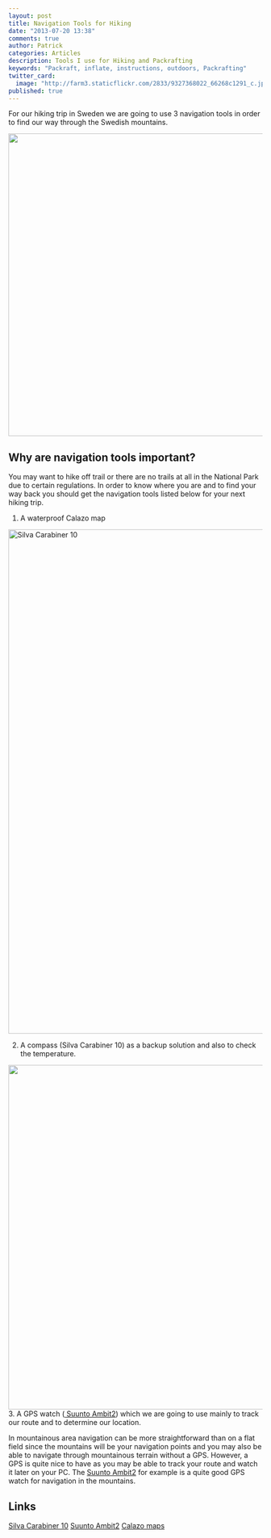 ```yaml
---
layout: post
title: Navigation Tools for Hiking
date: "2013-07-20 13:38"
comments: true
author: Patrick
categories: Articles
description: Tools I use for Hiking and Packrafting
keywords: "Packraft, inflate, instructions, outdoors, Packrafting"
twitter_card: 
  image: "http://farm3.staticflickr.com/2833/9327368022_66268c1291_c.jpg"
published: true
---
```


For our hiking trip in Sweden we are going to use 3 navigation tools in order to find our way through the Swedish mountains. 

<a href="https://www.flickr.com/photos/90204224@N07/9327368022"><img src="https://farm3.staticflickr.com/2833/9327368022_3b131753c2_b.jpg" width="600"></a>
<!--more-->

## Why are navigation tools important?
You may want to hike off trail or there are no trails at all in the National Park due to certain regulations. In order to know where you are and to find your way back you should get the navigation tools listed below for your next hiking trip.

1. A waterproof <a hre="http://hikeventures.com/waterproof-maps-for-sweden/">Calazo map</a>

<a href="http://www.flickr.com/photos/90204224@N07/9327368594/"><img src="http://farm8.staticflickr.com/7363/9327368594_c736963900_c.jpg" width="1000" alt="Silva Carabiner 10"></a>

2. A compass (Silva Carabiner 10) as a backup solution and also to check the temperature.

<a href="https://www.flickr.com/photos/90204224@N07/9327369226"><img src="https://farm8.staticflickr.com/7352/9327369226_0063d942f2_b.jpg" width="1024" height="683"></a>
3. A GPS watch (<a href="http://hikeventures.com/gear-review-suunto-ambit-2-black-hr/" target="_self"> Suunto Ambit2</a>) which we are going to use mainly to track our route and to determine our location.

In mountainous area navigation can be more straightforward than on a flat field since the mountains will be your navigation points and you may also be able to navigate through mountainous terrain without a GPS. However, a GPS is quite nice to have as you may be able to track your route and watch it later on your PC. The <a href="http://hikeventures.com/gear-review-suunto-ambit-2-black-hr/" target="_self"> Suunto Ambit2</a> for example is a quite good GPS watch for navigation in the mountains.

## Links
<a href="http://silva.se/node/5675" target="_blank">Silva Carabiner 10</a>
<a href="http://www.suunto.com/Products/sports-watches/Suunto-Ambit2/Suunto-Ambit2-Black/" target="_blank">Suunto Ambit2</a>
<a href="http://www.calazo.se" target="_blank">Calazo maps</a></div></div>
